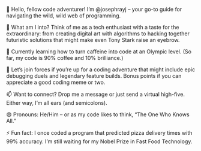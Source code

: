 👋 Hello, fellow code adventurer! I’m @josephrayj – your go-to guide for navigating the wild, wild web of programming.

👀 What am I into? Think of me as a tech enthusiast with a taste for the extraordinary: from creating digital art with algorithms to hacking together futuristic solutions that might make even Tony Stark raise an eyebrow.

🌱 Currently learning how to turn caffeine into code at an Olympic level. (So far, my code is 90% coffee and 10% brilliance.)

💞️ Let’s join forces if you’re up for a coding adventure that might include epic debugging duels and legendary feature builds. Bonus points if you can appreciate a good coding meme or two.

📫 Want to connect? Drop me a message or just send a virtual high-five. Either way, I’m all ears (and semicolons).

😄 Pronouns: He/Him – or as my code likes to think, “The One Who Knows All.”

⚡ Fun fact: I once coded a program that predicted pizza delivery times with 99% accuracy. I’m still waiting for my Nobel Prize in Fast Food Technology.
